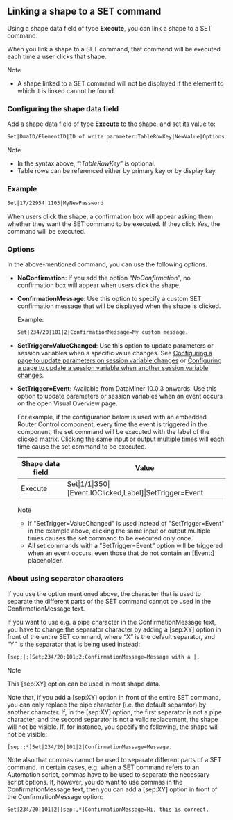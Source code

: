 ## Linking a shape to a SET command

Using a shape data field of type **Execute**, you can link a shape to a SET command.

When you link a shape to a SET command, that command will be executed each time a user clicks that shape.

> [!NOTE]
> -  A shape linked to a SET command will not be displayed if the element to which it is linked cannot be found.

### Configuring the shape data field

Add a shape data field of type **Execute** to the shape, and set its value to:

```txt
Set|DmaID/ElementID|ID of write parameter:TableRowKey|NewValue|Options
```

> [!NOTE]
> -  In the syntax above, “*:TableRowKey*” is optional.
> -  Table rows can be referenced either by primary key or by display key.

### Example

```txt
Set|17/22954|1103|MyNewPassword
```

When users click the shape, a confirmation box will appear asking them whether they want the SET command to be executed. If they click *Yes*, the command will be executed.

### Options

In the above-mentioned command, you can use the following options.

- **NoConfirmation**: If you add the option “*NoConfirmation*”, no confirmation box will appear when users click the shape.

- **ConfirmationMessage**: Use this option to specify a custom SET confirmation message that will be displayed when the shape is clicked.

    Example:

    ```txt
    Set|234/20|101|2|ConfirmationMessage=My custom message.
    ```

- **SetTrigger=ValueChanged**: Use this option to update parameters or session variables when a specific value changes. See [Configuring a page to update parameters on session variable changes](Configuring_a_page_to_update_parameters_on_session_variable_changes.md) or [Configuring a page to update a session variable when another session variable changes](Configuring_a_page_to_update_a_session_variable_when_another_session_variable_changes.md).

- **SetTrigger=Event**: Available from DataMiner 10.0.3 onwards. Use this option to update parameters or session variables when an event occurs on the open Visual Overview page.

    For example, if the configuration below is used with an embedded Router Control component, every time the event is triggered in the component, the set command will be executed with the label of the clicked matrix. Clicking the same input or output multiple times will each time cause the set command to be executed.

    | Shape data field | Value                                                      |
    |--------------------|------------------------------------------------------------|
    | Execute            | Set\|1/1\|350\|\[Event:IOClicked,Label\]\|SetTrigger=Event |

    > [!NOTE]
    > -  If "SetTrigger=ValueChanged" is used instead of "SetTrigger=Event" in the example above, clicking the same input or output multiple times causes the set command to be executed only once.
    > -  All set commands with a "SetTrigger=Event" option will be triggered when an event occurs, even those that do not contain an \[Event:\] placeholder.

### About using separator characters

If you use the option mentioned above, the character that is used to separate the different parts of the SET command cannot be used in the ConfirmationMessage text.

If you want to use e.g. a pipe character in the ConfirmationMessage text, you have to change the separator character by adding a \[sep:XY\] option in front of the entire SET command, where “X” is the default separator, and “Y” is the separator that is being used instead:

```txt
[sep:|;]Set;234/20;101;2;ConfirmationMessage=Message with a |.
```

> [!NOTE]
> This \[sep:XY\] option can be used in most shape data.

Note that, if you add a \[sep:XY\] option in front of the entire SET command, you can only replace the pipe character (i.e. the default separator) by another character. If, in the \[sep:XY\] option, the first separator is not a pipe character, and the second separator is not a valid replacement, the shape will not be visible. If, for instance, you specify the following, the shape will not be visible:

```txt
[sep:;*]Set|234/20|101|2|ConfirmationMessage=Message.
```

Note also that commas cannot be used to separate different parts of a SET command. In certain cases, e.g. when a SET command refers to an Automation script, commas have to be used to separate the necessary script options. If, however, you do want to use commas in the ConfirmationMessage text, then you can add a \[sep:XY\] option in front of the ConfirmationMessage option:

```txt
Set|234/20|101|2|[sep:,*]ConfirmationMessage=Hi, this is correct.
```
